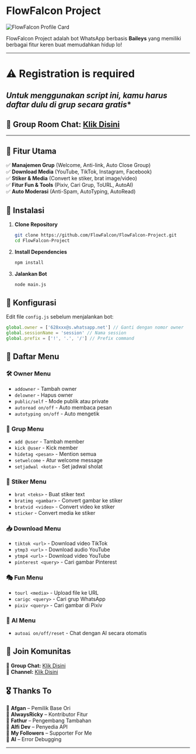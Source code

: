 # FlowFalcon Project  

![FlowFalcon Profile Card](https://cardivo.vercel.app/api?name=FlowFalcon~Project&description=Bot%20WhatsApp%20multi-fungsi%20dengan%20fitur%20menarik!%20🚀&image=https://img12.pixhost.to/images/600/571754322_flowfalcon-media.jpg&backgroundColor=%23ecf0f1&github=FlowFalcon&pattern=topography&colorPattern=%23eaeaea&animation=true)

FlowFalcon Project adalah bot WhatsApp berbasis **Baileys** yang memiliki berbagai fitur keren buat memudahkan hidup lo!  

---


# ⚠️ Registration is required 

## *Untuk menggunakan script ini, kamu harus daftar dulu di grup secara gratis**  
## 🔹 **Group Room Chat:** [Klik Disini](https://chat.whatsapp.com/DBplvblerPL9ieFFcmofqq) 

---

## 🚀 Fitur Utama  

✅ **Manajemen Grup** (Welcome, Anti-link, Auto Close Group)  
✅ **Download Media** (YouTube, TikTok, Instagram, Facebook)  
✅ **Stiker & Media** (Convert ke stiker, brat image/video)  
✅ **Fitur Fun & Tools** (Pixiv, Cari Grup, ToURL, AutoAI)  
✅ **Auto Moderasi** (Anti-Spam, AutoTyping, AutoRead)  

## 🔧 Instalasi  

1. **Clone Repository**  
   ```bash
   git clone https://github.com/FlowFalcon/FlowFalcon-Project.git
   cd FlowFalcon-Project
   ```  
2. **Install Dependencies**  
   ```bash
   npm install
   ```  
3. **Jalankan Bot**  
   ```bash
   node main.js
   ```  

## 📜 Konfigurasi  

Edit file `config.js` sebelum menjalankan bot:  

```js
global.owner = ['628xxx@s.whatsapp.net'] // Ganti dengan nomor owner
global.sessionName = 'session' // Nama session
global.prefix = ['!', '.', '/'] // Prefix command
```  

## 📌 Daftar Menu  

### 🛠️ **Owner Menu**  
- `addowner` - Tambah owner  
- `delowner` - Hapus owner  
- `public/self` - Mode publik atau private  
- `autoread on/off` - Auto membaca pesan  
- `autotyping on/off` - Auto mengetik  

### 🏡 **Grup Menu**  
- `add @user` - Tambah member  
- `kick @user` - Kick member  
- `hidetag <pesan>` - Mention semua  
- `setwelcome` - Atur welcome message  
- `setjadwal <kota>` - Set jadwal sholat  

### 🎨 **Stiker Menu**  
- `brat <teks>` - Buat stiker text  
- `bratimg <gambar>` - Convert gambar ke stiker  
- `bratvid <video>` - Convert video ke stiker  
- `sticker` - Convert media ke stiker  

### 📥 **Download Menu**  
- `tiktok <url>` - Download video TikTok  
- `ytmp3 <url>` - Download audio YouTube  
- `ytmp4 <url>` - Download video YouTube  
- `pinterest <query>` - Cari gambar Pinterest  

### 🎭 **Fun Menu**  
- `tourl <media>` - Upload file ke URL  
- `carigc <query>` - Cari grup WhatsApp  
- `pixiv <query>` - Cari gambar di Pixiv 

### 🤖 **AI Menu**  
- `autoai on/off/reset` - Chat dengan AI secara otomatis

## 📢 Join Komunitas  

🔹 **Group Chat:** [Klik Disini](https://flowfalcon.xyz/group/)  
🔹 **Channel:** [Klik Disini](https://flowfalcon.xyz/channel/)  

## 🎖️ Thanks To  

💙 **Afgan** – Pemilik Base Ori   
💙 **AlwaysRicky** – Kontributor Fitur   
💙 **Fathur** – Pengembang Tambahan   
💙 **Alfi Dev** – Penyedia API   
💙 **My Followers** – Supporter For Me  
💙 **AI** – Error Debugging    
 
---
